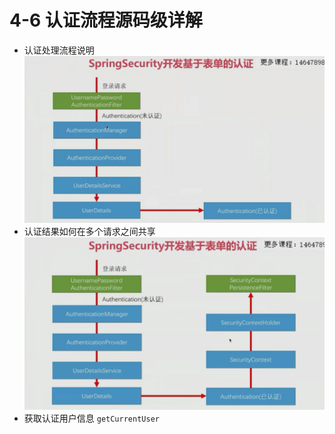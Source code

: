# 4-6 认证流程源码级详解

* 认证处理流程说明
![](./img/4-6%20认证流程源码详解.png)
* 认证结果如何在多个请求之间共享
![](./img/4-6%20认证结果在多个请求之间共享.png)
* 获取认证用户信息
 ` getCurrentUser
 `
